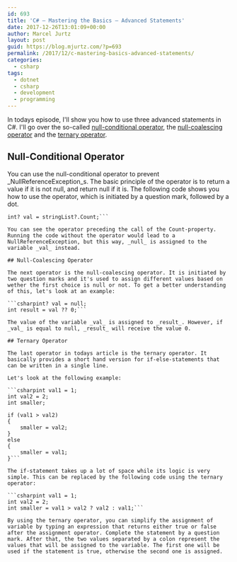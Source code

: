 ```yaml
---
id: 693
title: 'C# – Mastering the Basics – Advanced Statements'
date: 2017-12-26T13:01:09+00:00
author: Marcel Jurtz
layout: post
guid: https://blog.mjurtz.com/?p=693
permalink: /2017/12/c-mastering-basics-advanced-statements/
categories:
  - csharp
tags:
  - dotnet
  - csharp
  - development
  - programming
---
```

In todays episode, I'll show you how to use three advanced statements in C#. I'll go over the so-called [null-conditional operator](https://docs.microsoft.com/en-us/dotnet/csharp/language-reference/operators/null-conditional-operators), the [null-coalescing operator](https://docs.microsoft.com/en-us/dotnet/csharp/language-reference/operators/null-conditional-operator) and the [ternary operator](https://docs.microsoft.com/en-us/dotnet/csharp/language-reference/operators/conditional-operator).

## Null-Conditional Operator

You can use the null-conditional operator to prevent _NullReferenceException_s. The basic principle of the operator is to return a value if it is not null, and return null if it is. The following code shows you how to use the operator, which is initiated by a question mark, followed by a dot.

```csharpList<String> stringList = null;
int? val = stringList?.Count;```

You can see the operator preceding the call of the Count-property. Running the code without the operator would lead to a NullReferenceException, but this way, _null_ is assigned to the variable _val_ instead.

## Null-Coalescing Operator

The next operator is the null-coalescing operator. It is initiated by two question marks and it's used to assign different values based on wether the first choice is null or not. To get a better understanding of this, let's look at an example:

```csharpint? val = null;
int result = val ?? 0;```

The value of the variable _val_ is assigned to _result_. However, if _val_ is equal to null, _result_ will receive the value 0.

## Ternary Operator

The last operator in todays article is the ternary operator. It basically provides a short hand version for if-else-statements that can be written in a single line.

Let's look at the following example:

```csharpint val1 = 1;
int val2 = 2;
int smaller;

if (val1 > val2)
{
    smaller = val2;
}
else
{
    smaller = val1;
}```

The if-statement takes up a lot of space while its logic is very simple. This can be replaced by the following code using the ternary operator:

```csharpint val1 = 1;
int val2 = 2;
int smaller = val1 > val2 ? val2 : val1;```

By using the ternary operator, you can simplify the assignment of variable by typing an expression that returns either true or false after the assignment operator. Complete the statement by a question mark. After that, the two values separated by a colon represent the values that will be assigned to the variable. The first one will be used if the statement is true, otherwise the second one is assigned.